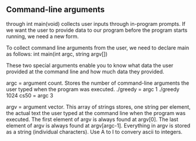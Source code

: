 ## Command-line arguments

through int main(void) collects user inputs through in-program prompts.
If we want the user to provide data to our program before the program starts running, we need a new form.

To collect command line arguments from the user, we need to declare main as follows:
int main(int argc, string argv[])

These two special arguments enable you to know what data the user provided at the command line and how much data they provided.

argc = argument count.
Stores the number of command-line arguments the user typed when the program was executed.
./greedy = argc 1
./greedy 1024 cs50 = argc 3

argv = argument vector.
This array of strings stores, one string per element, the actual text the user typed at the command line when the program was executed.
The first element of argv is always found at argv[0].
The last element of argv is always found at argv[argc-1].
Everything in argv is stored as a string (individual characters).
Use A to I to convery ascii to integers.